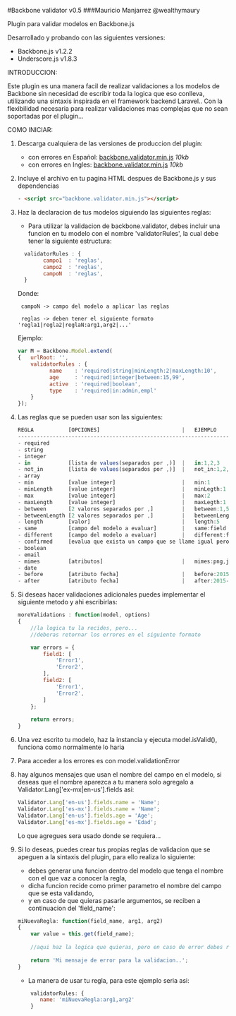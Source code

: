 #Backbone validator v0.5
###Mauricio Manjarrez @wealthymaury

Plugin para validar modelos en Backbone.js

Desarrollado y probando con las siguientes versiones:

* Backbone.js v1.2.2
* Underscore.js v1.8.3


INTRODUCCION:

Este plugin es una manera facil de realizar validaciones a los modelos de Backbone
sin necesidad de escribir toda la logica que eso conlleva, utilizando una sintaxis
inspirada en el framework backend Laravel.. Con la flexibilidad necesaria para realizar
validaciones mas complejas que no sean soportadas por el plugin...

COMO INICIAR:

1. Descarga cualquiera de las versiones de produccion del plugin:
	
	* con errores en Español: [backbone.validator.min.js](https://raw.githubusercontent.com/Wealthymaury/backbone.validator/master/dist/es/backbone.validator.min.js) *10kb*
	* con errores en Ingles: [backbone.validator.min.js](https://raw.githubusercontent.com/Wealthymaury/backbone.validator/master/dist/en/backbone.validator.min.js) *10kb*

2. Incluye el archivo en tu pagina HTML despues de Backbone.js y sus dependencias
	```html
	- <script src="backbone.validator.min.js"></script>
	```

3. Haz la declaracion de tus modelos siguiendo las siguientes reglas:
	- Para utilizar la validacion de backbone.validator, debes incluir una funcion en tu modelo
	  con el nombre 'validatorRules', la cual debe tener la siguiente estructura:
	```js
	  validatorRules : {
			campo1 	: 'reglas',
			campo2 	: 'reglas',
			campoN 	: 'reglas',
	  }
	```

	  Donde:
	  
	  	campoN -> campo del modelo a aplicar las reglas
	  	
	  	reglas -> deben tener el siguiente formato 'regla1|regla2|reglaN:arg1,arg2|...'
	  
	  Ejemplo:
	  ```js
	  var M = Backbone.Model.extend(
	  {   urlRoot: '',
		  validatorRules : {
				name 	: 'required|string|minLength:2|maxLength:10',
				age 	: 'required|integer|between:15,99',
				active 	: 'required|boolean',
				type 	: 'required|in:admin,empl'
		  }
	  });
	  ```

4. Las reglas que se pueden usar son las siguientes:
	```js	
    REGLA			[OPCIONES] 							| 	EJEMPLO
	--------------------------------------------------------------------------
	- required
	- string
	- integer
	- in 			[lista de values(separados por ,)]  |	in:1,2,3
	- not_in 		[lista de values(separados por ,)]  |	not_in:1,2,3
	- array
	- min		    [value integer]						|	min:1
	- minLength		[value integer]	    				|	minLegth:1
	- max			[value integer]						|	max:2
	- maxLength  	[value integer]	    				|	maxLegth:1
	- between	  	[2 valores separados por ,] 		|	between:1,5
	- betweenLength	[2 valores separados por ,] 		|	betweenLength:1,5
	- length 		[valor]								| 	length:5
	- same	 		[campo del modelo a evaluar] 		|	same:field
	- different 	[campo del modelo a evaluar] 		|	different:field
	- confirmed 	[evalua que exista un campo que se llame igual pero con terminacion _confirmed y que tenga el mismo valor]										
	- boolean
	- email
	- mimes 		[atributos] 						|  	mimes:png,jpg,jpeg
	- date  											
	- before 		[atributo fecha] 					|  	before:2015-08-03
	- after 		[atributo fecha] 					|  	after:2015-08-03
	```

5. Si deseas hacer validaciones adicionales puedes implementar el siguiente metodo y ahi escribirlas:
	```js
	moreValidations : function(model, options)
	{ 	
		//la logica tu la recides, pero...
		//deberas retornar los errores en el siguiente formato
	
		var errors = {
			field1: [
				'Error1',
				'Error2',
			],
			field2: [
				'Error1',
				'Error2',
			]
		};
		
		return errors;
	}
	```
	
6. Una vez escrito tu modelo, haz la instancia y ejecuta model.isValid(), funciona como normalmente lo haria

7. Para acceder a los errores es con model.validationError

8. hay algunos mensajes que usan el nombre del campo en el modelo, si deseas que el nombre aparezca a tu manera
   solo agregalo a Validator.Lang['ex-mx|en-us'].fields asi:
	```js
   Validator.Lang['en-us'].fields.name = 'Name';
   Validator.Lang['es-mx'].fields.name = 'Name';
   Validator.Lang['en-us'].fields.age = 'Age';
   Validator.Lang['es-mx'].fields.age = 'Edad';
   ```

   Lo que agregues sera usado donde se requiera...
   
9. Si lo deseas, puedes crear tus propias reglas de validacion que se apeguen a la sintaxis del plugin, para ello realiza lo siguiente:
   
   * debes generar una funcion dentro del modelo que tenga el nombre con el que vaz a conocer la regla,
   * dicha funcion recide como primer parametro el nombre del campo que se esta validando, 
   * y en caso de que quieras pasarle argumentos, se reciben a continuacion del 'field_name':
   
    
    ```js
    miNuevaRegla: function(field_name, arg1, arg2)
    {
    	var value = this.get(field_name);
    	
    	//aqui haz la logica que quieras, pero en caso de error debes retornar una cadena...
    	
    	return 'Mi mensaje de error para la validacion..';
    }
    ```
    
   
    * La manera de usar tu regla, para este ejemplo seria asi:
    
   
    ```js
    	validatorRules: {
    	   name: 'miNuevaRegla:arg1,arg2'
    	}
    ```





